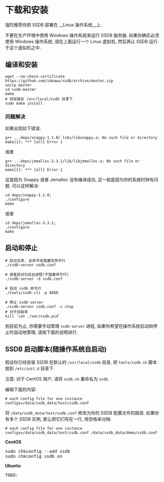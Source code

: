 # 下载和安装

强烈推荐你把 SSDB 部署在 __Linux 操作系统__上.

<div class="alert alert-warning">
不要在生产环境中使用 Windows 操作系统来运行 SSDB 服务器. 如果你确实必须使用 Windows 操作系统, 请在上面运行一个 Linux 虚拟机, 然后再让 SSDB 运行于这个虚拟机之中.
</div>

## 编译和安装

	wget --no-check-certificate https://github.com/ideawu/ssdb/archive/master.zip
	unzip master
	cd ssdb-master
	make
	# 将安装在 /usr/local/ssdb 目录下
	sudo make install

### 问题解决

如果出现如下错误:

	g++ ...deps/snappy-1.1.0/.libs/libsnappy.a: No such file or directory
	make[1]: *** [all] Error 1

或者

	g++ ...deps/jemalloc-3.3.1/lib/libjemalloc.a: No such file or directory
	make[1]: *** [all] Error 1

这是因为 Snappy 或者 Jemalloc 没有编译成功, 这一般是因为你的系统时钟有问题. 可以这样解决:

    cd deps/snappy-1.1.0;
	./configure
	make

或者

    cd deps/jemalloc-3.3.1;
	./configure
	make

## 启动和停止

	# 启动主库, 此命令会阻塞住命令行
	./ssdb-server ssdb.conf
	
	# 或者启动为后台进程(不阻塞命令行)
	./ssdb-server -d ssdb.conf
	
	# 启动 ssdb 命令行
	./tools/ssdb-cli -p 8888
	
	# 停止 ssdb-server
	./ssdb-server ssdb.conf -s stop
	# 对于旧版本
	kill `cat ./var/ssdb.pid`

到目前为止, 你需要手动管理 ```ssdb-server``` 进程, 如果你希望在操作系统启动和停止时自动地管理, 请按下面的说明进行.

## SSDB 启动脚本(随操作系统自启动)

假设你已经安装 SSDB 在默认的 ```/usr/local/ssdb``` 目录, 把 ```tools/ssdb.sh``` 脚本放到 ```/etc/init.d``` 目录下.

<div class="alert alert-warning">
注意: 对于 CentOS 用户, 请将 <code>ssdb.sh</code> 重命名为 <code>ssdb</code>.
</div>

编辑下面的内容:

	# each config file for one instance
	configs=/data/ssdb_data/test/ssdb.conf

将 ```/data/ssdb_data/test/ssdb.conf``` 修改为你的 SSDB 配置文件的路径. 如果你有多个 SSDB 实例, 那么把它们写在一行, 用空格来分隔:

	# each config file for one instance
	configs=/data/ssdb_data/test/ssdb.conf /data/ssdb_data/demo/ssdb.conf

__CentOS__

<pre>
sudo chkconfig --add ssdb
sudo chkconfig ssdb on
</pre>

__Ubuntu__

<pre>
TODO:
</pre>
